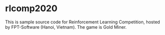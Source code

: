 # rlcomp2020
This is sample source code for Reinforcement Learning Competition, hosted by FPT-Software (Hanoi, Vietnam). The game is Gold Miner. 
